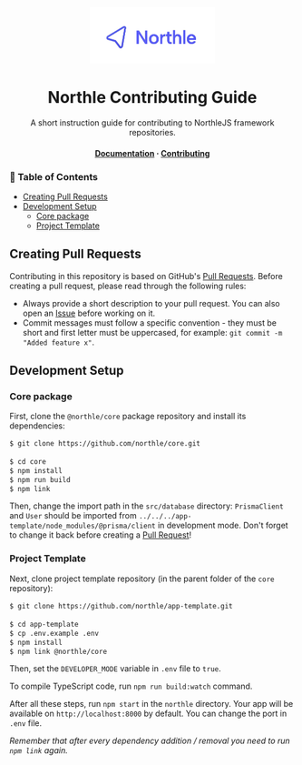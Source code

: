 <div align="center">
  <img src="../.github/logo-full.png" width="220">

  <h1>Northle Contributing Guide</h1>

  <p align="center">A short instruction guide for contributing to NorthleJS framework repositories.</p>

  <h4>
    <a href="../README.md">Documentation</a>
    <span> · </span>
    <a href="CONTRIBUTING.md">Contributing</a>
  </h4>
</div>

<!-- omit in toc -->
### 📓 Table of Contents

- [Creating Pull Requests](#creating-pull-requests)
- [Development Setup](#development-setup)
  - [Core package](#core-package)
  - [Project Template](#app-template)

## Creating Pull Requests

Contributing in this repository is based on GitHub's [Pull Requests](https://docs.github.com/en/pull-requests/collaborating-with-pull-requests/proposing-changes-to-your-work-with-pull-requests/about-pull-requests). Before creating a pull request, please read through the following rules:

- Always provide a short description to your pull request. You can also open an [Issue](https://docs.github.com/en/issues/tracking-your-work-with-issues/about-issues) before working on it.
- Commit messages must follow a specific convention - they must be short and first letter must be uppercased, for example: `git commit -m "Added feature x"`.

## Development Setup

### Core package

First, clone the `@northle/core` package repository and install its dependencies:

```shell
$ git clone https://github.com/northle/core.git

$ cd core
$ npm install
$ npm run build
$ npm link
```

Then, change the import path in the `src/database` directory: `PrismaClient` and `User` should be imported from `../../../app-template/node_modules/@prisma/client` in development mode. Don't forget to change it back before creating a [Pull Request](https://docs.github.com/en/pull-requests/collaborating-with-pull-requests/proposing-changes-to-your-work-with-pull-requests/about-pull-requests)!

### Project Template

Next, clone project template repository (in the parent folder of the `core` repository):

```shell
$ git clone https://github.com/northle/app-template.git

$ cd app-template
$ cp .env.example .env
$ npm install
$ npm link @northle/core
```

Then, set the `DEVELOPER_MODE` variable in `.env` file to `true`.

To compile TypeScript code, run `npm run build:watch` command.

After all these steps, run `npm start` in the `northle` directory. Your app will be available on `http://localhost:8000` by default. You can change the port in `.env` file.

*Remember that after every dependency addition / removal you need to run `npm link` again.*
